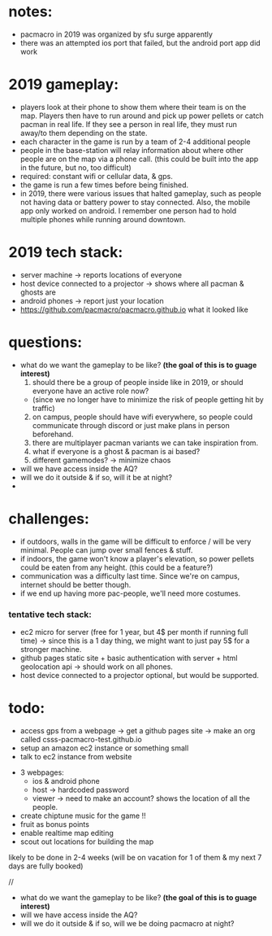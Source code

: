 # notes:
- pacmacro in 2019 was organized by sfu surge apparently
- there was an attempted ios port that failed, but the android port app did work

# 2019 gameplay:
- players look at their phone to show them where their team is on the map. Players then have to run around and pick up power pellets or catch pacman in real life. If they see a person in real life, they must run away/to them depending on the state.
- each character in the game is run by a team of 2-4 additional people
- people in the base-station will relay information about where other people are on the map via a phone call. (this could be built into the app in the future, but no, too difficult)
- required: constant wifi or cellular data, & gps.
- the game is run a few times before being finished.
- in 2019, there were various issues that halted gameplay, such as people not having data or battery power to stay connected. Also, the mobile app only worked on android. I remember one person had to hold multiple phones while running around downtown.

# 2019 tech stack:
- server machine -> reports locations of everyone 
- host device connected to a projector -> shows where all pacman & ghosts are
- android phones -> report just your location
- https://github.com/pacmacro/pacmacro.github.io what it looked like

# questions: 
- what do we want the gameplay to be like? **(the goal of this is to guage interest)**
  1. should there be a group of people inside like in 2019, or should everyone have an active role now? 
    - (since we no longer have to minimize the risk of people getting hit by traffic)
  2. on campus, people should have wifi everywhere, so people could communicate through discord or just make plans in person beforehand.
  3. there are multiplayer pacman variants we can take inspiration from.
  4. what if everyone is a ghost & pacman is ai based?
  5. different gamemodes? -> minimize chaos
- will we have access inside the AQ?
- will we do it outside & if so, will it be at night?
- 

# challenges:
- if outdoors, walls in the game will be difficult to enforce / will be very minimal. People can jump over small fences & stuff.
- if indoors, the game won't know a player's elevation, so power pellets could be eaten from any height. (this could be a feature?)
- communication was a difficulty last time. Since we're on campus, internet should be better though.
- if we end up having more pac-people, we'll need more costumes.

### tentative tech stack:
- ec2 micro for server (free for 1 year, but 4$ per month if running full time) -> since this is a 1 day thing, we might want to just pay 5$ for a stronger machine.
- github pages static site + basic authentication with server + html geolocation api -> should work on all phones.
- host device connected to a projector optional, but would be supported.

# todo: 
+ access gps from a webpage -> get a github pages site -> make an org called csss-pacmacro-test.github.io
+ setup an amazon ec2 instance or something small
+ talk to ec2 instance from website
- 3 webpages:
  - ios & android phone
  - host -> hardcoded password
  - viewer -> need to make an account? shows the location of all the people.
- create chiptune music for the game !!
- fruit as bonus points
- enable realtime map editing
- scout out locations for building the map 

likely to be done in 2-4 weeks (will be on vacation for 1 of them & my next 7 days are fully booked)

//

- what do we want the gameplay to be like? **(the goal of this is to guage interest)**
- will we have access inside the AQ?
- will we do it outside & if so, will we be doing pacmacro at night?